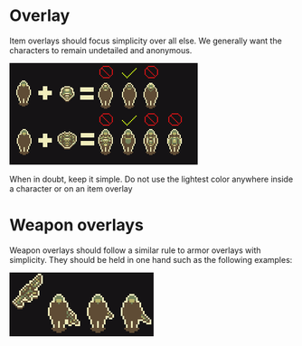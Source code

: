 # Overlay

Item overlays should focus simplicity over all else. We generally want the characters to remain undetailed and anonymous. 

![character_overlays](image/character_overlays.png)

When in doubt, keep it simple. Do not use the lightest color anywhere inside a character or on an item overlay

# Weapon overlays

Weapon overlays should follow a similar rule to armor overlays with simplicity. They should be held in one hand such as the following examples:

![weapon_overlays](image/weapon_overlays.png)